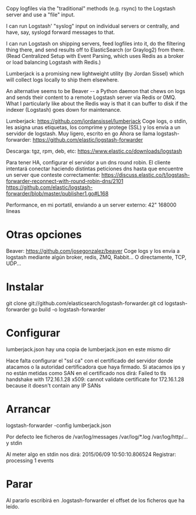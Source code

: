 Copy logfiles via the "traditional" methods (e.g. rsync) to the Logstash server and use a "file" input.

I can run Logstash' "syslog" input on individual servers or centrally, and have, say, syslogd forward messages to that.

I can run Logstash on shipping servers, feed logfiles into it, do the filtering thing there, and send results off to ElasticSearch (or Graylog2) from there. (Read Centralized Setup with Event Parsing, which uses Redis as a broker or load balancing Logstash with Redis.)

Lumberjack is a promising new lightweight utility (by Jordan Sissel) which will collect logs locally to ship them elsewhere.

An alternative seems to be Beaver -- a Python daemon that chews on logs and sends their content to a remote Logstash server via Redis or 0MQ. What I particularly like about the Redis way is that it can buffer to disk if the indexer (Logstash) goes down for maintenance.



Lumberjack: https://github.com/jordansissel/lumberjack
Coge logs, o stdin, les asigna unas etiquetas, los comprime y protege (SSL) y los envía a un servidor de logstash.
Muy ligero, escrito en go
Ahora se llama logstash-forwarder: https://github.com/elastic/logstash-forwarder

Descarga: tgz, rpm, deb, etc: https://www.elastic.co/downloads/logstash

Para tener HA, configurar el servidor a un dns round robin. El cliente intentará conectar haciendo distintas peticiones dns hasta que encuentre un server que conteste correctamente:
https://discuss.elastic.co/t/logstash-forwarder-reconnect-with-round-robin-dns/2101
https://github.com/elastic/logstash-forwarder/blob/master/publisher1.go#L168

Performance, en mi portatil, enviando a un server externo:
42" 168000 lineas


# Otras opciones
Beaver: https://github.com/josegonzalez/beaver
Coge logs y los envia a logstash mediante algún broker, redis, ZMQ, Rabbit... O directamente, TCP, UDP...


# Instalar
git clone git://github.com/elasticsearch/logstash-forwarder.git
cd logstash-forwarder
go build -o logstash-forwarder

# Configurar
lumberjack.json hay una copia de lumberjack.json en este mismo dir

Hace falta configurar el "ssl ca" con el certificado del servidor donde atacamos o la autoridad certificadora que haya firmado.
Si atacamos ips y no están metidas como SAN en el certificado nos dirá:
Failed to tls handshake with 172.16.1.28 x509: cannot validate certificate for 172.16.1.28 because it doesn't contain any IP SANs

# Arrancar
logstash-forwarder -config lumberjack.json

Por defecto lee ficheros de /var/log/messages /var/log/*.log /var/log/http/... y stdin

Al meter algo en stdin nos dirá:
2015/06/09 10:50:10.806524 Registrar: processing 1 events


# Parar
Al pararlo escribirá en .logstash-forwarder el offset de los ficheros que ha leído.
